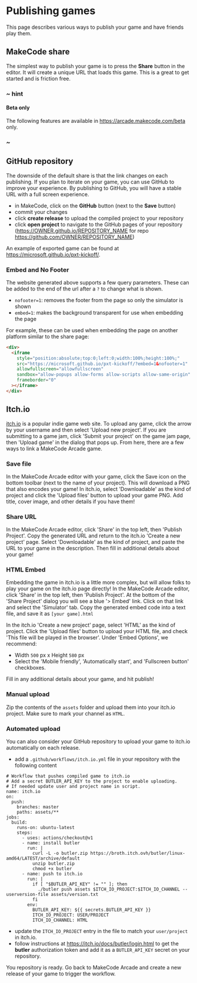 # Publishing games

This page describes various ways to publish your game and have friends play them.

## MakeCode share

The simplest way to publish your game is to press the **Share** button in the editor. It will create a unique URL that loads this game. This is a great to get started and is friction free.

### ~ hint

#### Beta only

The following features are available in https://arcade.makecode.com/beta only.

### ~

## GitHub repository

The downside of the default share is that the link changes on each publishing. If you plan to iterate on your game, you can use GitHub to improve your experience. By publishing to GitHub, you will have a stable URL with a full screen experience.

* in MakeCode, click on the **GitHub** button (next to the **Save** button)
* commit your changes
* click **create release** to upload the compiled project to your repository
* click **open project** to navigate to the GitHub pages of your repository (https://OWNER.github.io/REPOSITORY_NAME for repo https://github.com/OWNER/REPOSITORY_NAME)

An example of exported game can be found at https://microsoft.github.io/pxt-kickoff/.

### Embed and No Footer

The website generated above supports a few query parameters.
These can be added to the end of the url after a `?` to change what is shown.

* `nofooter=1`: removes the footer from the page so only the simulator is shown
* `embed=1`: makes the background transparent for use when embedding the page

For example, these can be used when embedding the page on another platform similar to the share page:

```html
<div>
  <iframe
    style="position:absolute;top:0;left:0;width:100%;height:100%;"
    src="https://microsoft.github.io/pxt-kickoff/?embed=1&nofooter=1"
    allowfullscreen="allowfullscreen"
    sandbox="allow-popups allow-forms allow-scripts allow-same-origin"
    frameborder="0"
  ></iframe>
</div>
```

## Itch.io

[itch.io](https://itch.io) is a popular indie game web site. To upload any game, click the arrow by your username and then select 'Upload new project'. If you are submitting to a game jam, click 'Submit your project' on the game jam page, then 'Upload game' in the dialog that pops up. From here, there are a few ways to link a MakeCode Arcade game.

### Save file

In the MakeCode Arcade editor with your game, click the Save icon on the bottom toolbar (next to the name of your project). This will download a PNG that also encodes your game! In itch.io, select 'Downloadable' as the kind of project and click the 'Upload files' button to upload your game PNG. Add title, cover image, and other details if you have them!

### Share URL

In the MakeCode Arcade editor, click 'Share' in the top left, then 'Publish Project'. Copy the generated URL and return to the itch.io 'Create a new project' page. Select 'Downloadable' as the kind of project, and paste the URL to your game in the description. Then fill in additional details about your game!

### HTML Embed

Embedding the game in itch.io is a little more complex, but will allow folks to play your game on the itch.io page directly! In the MakeCode Arcade editor, click 'Share' in the top left, then 'Publish Project'. At the bottom of the 'Share Project' dialog you will see a blue '> Embed' link. Click on that link and select the 'Simulator' tab. Copy the generated embed code into a text file, and save it as `[your game].html`

In the itch.io 'Create a new project' page, select 'HTML' as the kind of project. Click the 'Upload files' button to upload your HTML file, and check 'This file will be played in the browser'. Under 'Embed Options', we recommend:
* Width `500` px x Height `580` px
* Select the 'Mobile friendly', 'Automatically start', and 'Fullscreen button' checkboxes.

Fill in any additional details about your game, and hit publish!

### Manual upload

Zip the contents of the ``assets`` folder and upload them into your itch.io project. Make sure to mark your channel as ``HTML``.

### Automated upload

You can also consider your GitHub repository to upload your game to itch.io automatically on each release.

* add a ``.github/workflows/itch.io.yml`` file in your repository
with the following content

```
# Workflow that pushes compiled game to itch.io
# Add a secret BUTLER_API_KEY to the project to enable uploading.
# If needed update user and project name in script.
name: itch.io
on:
  push:
    branches: master
    paths: assets/**
jobs:
  build:
    runs-on: ubuntu-latest
    steps:
      - uses: actions/checkout@v1
      - name: install butler
        run: |
          curl -L -o butler.zip https://broth.itch.ovh/butler/linux-amd64/LATEST/archive/default
          unzip butler.zip
          chmod +x butler
      - name: push to itch.io
        run: |
          if [ "$BUTLER_API_KEY" != "" ]; then
            ./butler push assets $ITCH_IO_PROJECT:$ITCH_IO_CHANNEL --userversion-file assets/version.txt
          fi
        env:
          BUTLER_API_KEY: ${{ secrets.BUTLER_API_KEY }}
          ITCH_IO_PROJECT: USER/PROJECT
          ITCH_IO_CHANNEL: HTML
```

* update the ``ITCH_IO_PROJECT`` entry in the file to match your ``user/project`` in itch.io.
* follow instructions at https://itch.io/docs/butler/login.html to get the **butler** authorization token and add it as a ``BUTLER_API_KEY`` secret on your repository.

You repository is ready. Go back to MakeCode Arcade and create a new release of your game to trigger the workflow.
